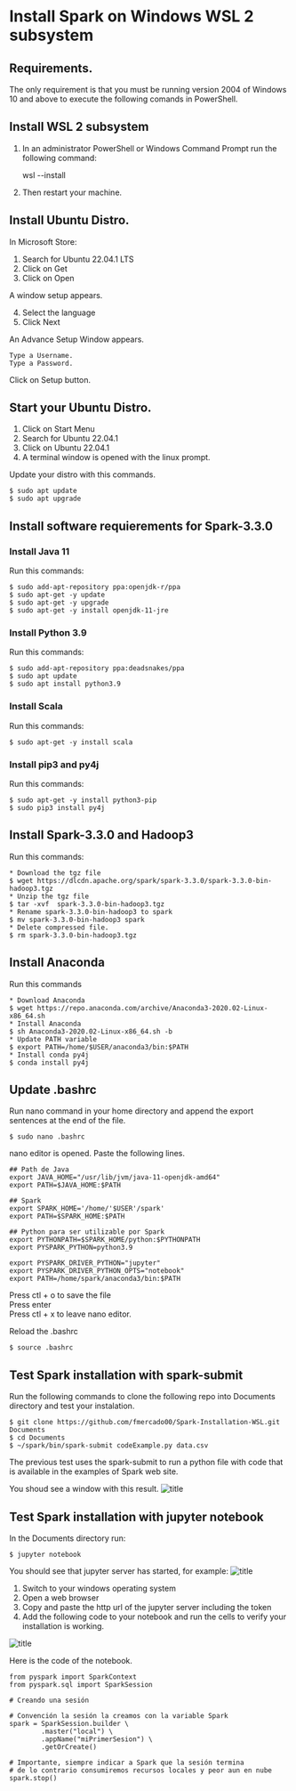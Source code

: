 # Install Spark on Windows WSL 2 subsystem

## Requirements.

The only requirement is that you must be running version 2004 of Windows 10 and above to execute the following comands in PowerShell.

## Install WSL 2 subsystem

1. In an administrator PowerShell or Windows Command Prompt run the following command:

    wsl --install

2. Then restart your machine.

## Install Ubuntu Distro.

In Microsoft Store:
1. Search for Ubuntu 22.04.1 LTS
2. Click on Get
3. Click on Open

A window setup appears.

4. Select the language
5. Click Next

An Advance Setup Window appears.

    Type a Username.
    Type a Password.

Click on Setup button.

## Start your Ubuntu Distro.

1. Click on Start Menu
2. Search for Ubuntu 22.04.1
3. Click on Ubuntu 22.04.1
4. A terminal window is opened with the linux prompt.

Update your distro with this commands.

    $ sudo apt update
    $ sudo apt upgrade

## Install software requierements for Spark-3.3.0

### Install Java 11
Run this commands:

    $ sudo add-apt-repository ppa:openjdk-r/ppa
    $ sudo apt-get -y update 
    $ sudo apt-get -y upgrade
    $ sudo apt-get -y install openjdk-11-jre 

### Install Python 3.9
Run this commands:

    $ sudo add-apt-repository ppa:deadsnakes/ppa
    $ sudo apt update
    $ sudo apt install python3.9

### Install Scala
Run this commands:

    $ sudo apt-get -y install scala

### Install pip3 and py4j
Run this commands:

    $ sudo apt-get -y install python3-pip
    $ sudo pip3 install py4j

## Install Spark-3.3.0 and Hadoop3
Run this commands:
    
    * Download the tgz file
    $ wget https://dlcdn.apache.org/spark/spark-3.3.0/spark-3.3.0-bin-hadoop3.tgz
    * Unzip the tgz file
    $ tar -xvf  spark-3.3.0-bin-hadoop3.tgz
    * Rename spark-3.3.0-bin-hadoop3 to spark
    $ mv spark-3.3.0-bin-hadoop3 spark
    * Delete compressed file.
    $ rm spark-3.3.0-bin-hadoop3.tgz

## Install Anaconda
Run this commands

    * Download Anaconda
    $ wget https://repo.anaconda.com/archive/Anaconda3-2020.02-Linux-x86_64.sh
    * Install Anaconda
    $ sh Anaconda3-2020.02-Linux-x86_64.sh -b 
    * Update PATH variable
    $ export PATH=/home/$USER/anaconda3/bin:$PATH
    * Install conda py4j 
    $ conda install py4j

## Update .bashrc
Run nano command in your home directory and append the export sentences at the end of the file.

    $ sudo nano .bashrc

nano editor is opened. Paste the following lines.

    ## Path de Java
    export JAVA_HOME="/usr/lib/jvm/java-11-openjdk-amd64"
    export PATH=$JAVA_HOME:$PATH

    ## Spark
    export SPARK_HOME='/home/'$USER'/spark'
    export PATH=$SPARK_HOME:$PATH

    ## Python para ser utilizable por Spark
    export PYTHONPATH=$SPARK_HOME/python:$PYTHONPATH
    export PYSPARK_PYTHON=python3.9

    export PYSPARK_DRIVER_PYTHON="jupyter"
    export PYSPARK_DRIVER_PYTHON_OPTS="notebook"
    export PATH=/home/spark/anaconda3/bin:$PATH

Press ctl + o to save the file\
Press enter\
Press ctl + x to leave nano editor.

Reload the .bashrc

    $ source .bashrc

## Test Spark installation with spark-submit
Run the following commands to clone the following repo into Documents directory and test your instalation.

    $ git clone https://github.com/fmercado00/Spark-Installation-WSL.git Documents
    $ cd Documents
    $ ~/spark/bin/spark-submit codeExample.py data.csv

The previous test uses the spark-submit to run a python file with code that is available in the examples of Spark web site.

You shoud see a window with this result.
![title](spark-submit-result.png)

## Test Spark installation with jupyter notebook
In the Documents directory run:

    $ jupyter notebook

You should see that jupyter server has started, for example:
![title](jupyter.png)

1. Switch to your windows operating system
2. Open a web browser
3. Copy and paste the http url of the jupyter server including the token
4. Add the following code to your notebook and run the cells to verify your installation is working.

![title](jupyter-code.png)

Here is the code of the notebook.

    from pyspark import SparkContext
    from pyspark.sql import SparkSession

    # Creando una sesión

    # Convención la sesión la creamos con la variable Spark
    spark = SparkSession.builder \
            .master("local") \
            .appName("miPrimerSesion") \
            .getOrCreate()

    # Importante, siempre indicar a Spark que la sesión termina
    # de lo contrario consumiremos recursos locales y peor aun en nube
    spark.stop()
